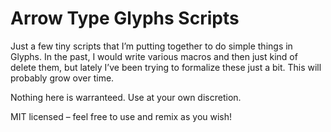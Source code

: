 # Arrow Type Glyphs Scripts

Just a few tiny scripts that I’m putting together to do simple things in Glyphs. In the past, I would write various macros and then just kind of delete them, but lately I’ve been trying to formalize these just a bit. This will probably grow over time.

Nothing here is warranteed. Use at your own discretion. 

MIT licensed – feel free to use and remix as you wish!
